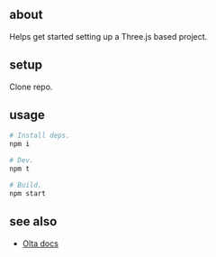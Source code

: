 ## about

Helps get started setting up a Three.js based project.

## setup

Clone repo.

## usage

```sh
# Install deps.
npm i

# Dev.
npm t

# Build.
npm start
```

## see also

- [Olta docs](https://docs.olta.art/)
